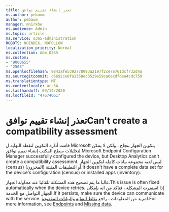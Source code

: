 ```yaml
---
title: تعذر إنشاء تقييم توافق
ms.author: pebaum
author: pebaum
manager: mnirkhe
ms.audience: Admin
ms.topic: article
ms.service: o365-administration
ROBOTS: NOINDEX, NOFOLLOW
localization_priority: Normal
ms.collection: Adm_O365
ms.custom:
- "9000655"
- "2503"
ms.openlocfilehash: 9843afe5392778993a2197f2ce76761dcf732d4a
ms.sourcegitcommit: c6692ce0fa1358ec3529e59ca0ecdfdea4cdc759
ms.translationtype: MT
ms.contentlocale: ar-SA
ms.lasthandoff: 09/14/2020
ms.locfileid: "47674061"
---
```

# <a name="cant-create-a-compatibility-assessment"></a><span data-ttu-id="aafde-102">تعذر إنشاء تقييم توافق</span><span class="sxs-lookup"><span data-stu-id="aafde-102">Can't create a compatibility assessment</span></span>

<span data-ttu-id="aafde-103">قامت أداره التكوين لنقطه النهاية ل Microsoft بتكوين الجهاز بنجاح ، ولكن لا يمكن لتحليلات سطح المكتب إنشاء تقييم توافق.</span><span class="sxs-lookup"><span data-stu-id="aafde-103">Microsoft Endpoint Configuration Manager successfully configured the device, but Desktop Analytics can't create a compatibility assessment.</span></span> <span data-ttu-id="aafde-104">ليس لديه مجموعه بيانات كامله لتكوين الجهاز (census) أو التطبيقات المثبتة (المخزون).</span><span class="sxs-lookup"><span data-stu-id="aafde-104">It doesn't have a complete data set for the device's configuration (census) or installed apps (inventory).</span></span>

<span data-ttu-id="aafde-105">غالبا ما يتم تصحيح هذه المشكلة تلقائيا عند محاولة الجهاز.</span><span class="sxs-lookup"><span data-stu-id="aafde-105">This issue is often fixed automatically when the device retries.</span></span> <span data-ttu-id="aafde-106">إذا استمرت المشكلة ، فتاكد من انه بإمكان الجهاز التواصل مع الخدمة.</span><span class="sxs-lookup"><span data-stu-id="aafde-106">If it persists, make sure the device can communicate with the service.</span></span> <span data-ttu-id="aafde-107">لمزيد من المعلومات ، راجع [نقاط النهاية](https://docs.microsoft.com/configmgr/desktop-analytics/enable-data-sharing#endpoints) [والبيانات المفقودة](https://docs.microsoft.com/configmgr/desktop-analytics/monitor-connection-health#missing-data).</span><span class="sxs-lookup"><span data-stu-id="aafde-107">For more information, see [Endpoints](https://docs.microsoft.com/configmgr/desktop-analytics/enable-data-sharing#endpoints) and [Missing data](https://docs.microsoft.com/configmgr/desktop-analytics/monitor-connection-health#missing-data).</span></span>
